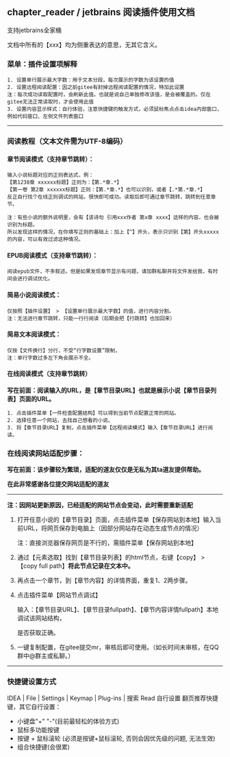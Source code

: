 ## chapter_reader / jetbrains 阅读插件使用文档

支持jetbrains全家桶

文档中所有的【xxx】均为侧重表达的意思，无其它含义。



### 菜单：插件设置项解释

```
1. 设置单行展示最大字数：用于文本分段，每次展示的字数为该设置的值
2. 设置远程阅读配置：因之前gitee有封掉远程阅读配置的情况，特加此设置
注：每次成功读取配置时，会刷新此值。也就是说自己单独修改该值，是会被覆盖的。仅在gitee无法正常读取时，才会使用此值
3. 设置内容显示样式：自行体验，注意快捷键的触发方式，必须鼠标焦点点击idea内部窗口，例如代码窗口、左侧文件列表窗口
```

***

### 阅读教程（文本文件需为UTF-8编码）

#### 章节阅读模式（支持章节跳转）：

```
输入小说标题对应的正则表达式，例：
【第1238章 xxxxxx标题】正则为：【第.*章.*】
【第一卷 第2章 xxxxxx标题】正则：【第.*章.*】也可以识别，或者【.*第.*章.*】
反正自行找个在线正则调试的网站，很快即可成功。读取后即可通过章节跳转，跳转到任意章节。

注：有些小说的额外说明里，会有【该诗句 引用xxx作者 第x章 xxxx】这样的内容，也会被识别为标题。
所以发现这样的情况，在你填写正则的基础上：加上【^】开头，表示只识别【第】开头xxxxx的内容，可以有效过滤这种情况。
```

#### EPUB阅读模式（支持章节跳转）：

```
阅读epub文件，不多叙述。但是如果发现章节显示有问题，请加群私聊并将文件发给我，有时间会进行调试优化。
```

#### 简易小说阅读模式：

```
仅按照【插件设置】 > 【设置单行展示最大字数】的值，进行内容分割。
注：无法进行章节跳转，只能一行行阅读（后期会把【行跳转】也加回来）
```

#### 简易文本阅读模式：

```
仅按【文件换行】分行，不受“行字数设置”限制，
注：单行字数过多左下角会展示不全。
```

#### 在线阅读模式（支持章节跳转）

**写在前面：阅读输入的URL，是【章节目录URL】也就是展示小说【章节目录列表】页面的URL。**

```
1. 点击插件菜单【一件检查配置结构】可以得到当前节点配置正常的网站。
2. 选择任意一个网站，去找自己想看的小说。
3. 将【章节目录URL】复制，点击插件菜单【远程阅读模式】输入【章节目录URL】进行阅读。
```



### 在线阅读网站适配步骤：

**写在前面：该步骤较为繁琐，适配的道友仅仅是无私为其ta道友提供帮助。**

**在此非常感谢各位提交网站适配的道友**

***

**注：因网站更新原因，已经适配的网站节点会变动，此时需要重新适配**

1. 打开任意小说的【章节目录】页面，点击插件菜单【保存网站到本地】输入当前URL，将网页保存到电脑上（因部分网站存在动态生成节点的情况）

   注：直接浏览器保存网页是不行的，需插件菜单【保存网站到本地】

2. 通过【元素选取】找到【章节目录列表】的html节点，右键【copy】 > 【copy full path】**将此节点记录在文本中。**

3. 再点击一个章节，到【章节内容】的详情界面，重复1、2两步骤。

4. 点击插件菜单【网站节点调试】

   输入：【章节目录URL】、【章节目录fullpath】、【章节内容详情fullpath】本地调试该网站结构，

   是否获取正确。

5. 一键复制配置，在gitee提交mr，审核后即可使用。（如长时间未审核，在QQ群中@群主或私聊。）

***

### 快捷键设置方式

IDEA | File | Settings | Keymap | Plug-ins | 搜索 Read 自行设置
翻页推荐快捷键，其它自行设置：

- 小键盘"+" "-"(目前最轻松的体验方式)
- 鼠标多功能按键
- 按键 + 鼠标滚轮 (必须是按键+鼠标滚轮, 否则会因优先级的问题, 无法生效)
- 组合快捷键(会很累)
